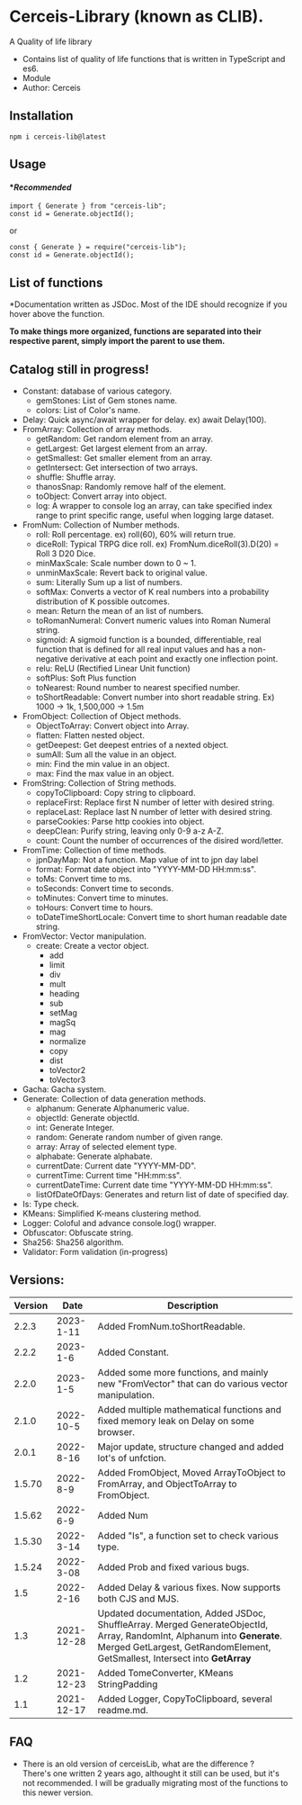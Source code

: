 # Cerceis-Library (known as CLIB).
A Quality of life library
- Contains list of quality of life functions that is written in TypeScript and es6.
- Module
- Author: Cerceis

## Installation
```
npm i cerceis-lib@latest
```
## Usage
#### ****Recommended***
```
import { Generate } from "cerceis-lib";
const id = Generate.objectId();
```
or
```
const { Generate } = require("cerceis-lib");
const id = Generate.objectId();
```


## List of functions 
*Documentation written as JSDoc. Most of the IDE should recognize if you hover above the function.

****To make things more organized, functions are separated into their respective parent, simply import the parent to use them.****

## **Catalog still in progress!**
- Constant: database of various category.
    - gemStones: List of Gem stones name.
    - colors: List of Color's name.
- Delay: Quick async/await wrapper for delay. ex) await Delay(100).
- FromArray: Collection of array methods.
    - getRandom: Get random element from an array.
    - getLargest: Get largest element from an array.
    - getSmallest: Get smaller element from an array.
    - getIntersect: Get intersection of two arrays.
    - shuffle: Shuffle array.
    - thanosSnap: Randomly remove half of the element.
    - toObject: Convert array into object.
    - log: A wrapper to console log an array, can take specified index range to print specific range, useful when logging large dataset.
- FromNum: Collection of Number methods.
    - roll: Roll percentage. ex) roll(60), 60% will return true.
    - diceRoll: Typical TRPG dice roll. ex) FromNum.diceRoll(3).D(20) = Roll 3 D20 Dice.
    - minMaxScale: Scale number down to 0 ~ 1.
    - unminMaxScale: Revert back to original value.
    - sum: Literally Sum up a list of numbers.
    - softMax: Converts a vector of K real numbers into a probability distribution of K possible outcomes. 
    - mean: Return the mean of an list of numbers.
    - toRomanNumeral: Convert numeric values into Roman Numeral string.
    - sigmoid: A sigmoid function is a bounded, differentiable, real function that is defined for all real input values and has a non-negative derivative at each point and exactly one inflection point. 
    - relu: ReLU (Rectified Linear Unit function)
    - softPlus: Soft Plus function
    - toNearest: Round number to nearest specified number. 
    - toShortReadable: Convert number into short readable string. Ex) 1000 -> 1k, 1,500,000 -> 1.5m
- FromObject: Collection of Object methods.
    - ObjectToArray: Convert object into Array.
    - flatten: Flatten nested object.
    - getDeepest: Get deepest entries of a nexted object.
    - sumAll: Sum all the value in an object.
    - min: Find the min value in an object.
    - max: Find the max value in an object.
- FromString: Collection of String methods.
    - copyToClipboard: Copy string to clipboard.
    - replaceFirst: Replace first N number of letter with desired string.
    - replaceLast: Replace last N number of letter with desired string.
    - parseCookies: Parse http cookies into object.
    - deepClean: Purify string, leaving only 0-9 a-z A-Z.
    - count: Count the number of occurrences of the disired word/letter.
- FromTime: Collection of time methods.
    - jpnDayMap: Not a function. Map value of int to jpn day label
    - format: Format date object into "YYYY-MM-DD HH:mm:ss".
    - toMs: Convert time to ms.
    - toSeconds: Convert time to seconds.
    - toMinutes: Convert time to minutes.
    - toHours: Convert time to hours.
    - toDateTimeShortLocale: Convert time to short human readable date string.
- FromVector: Vector manipulation.
    - create: Create a vector object.
        - add
        - limit
        - div
        - mult
        - heading
        - sub
        - setMag
        - magSq
        - mag
        - normalize
        - copy
        - dist
        - toVector2
        - toVector3
- Gacha: Gacha system.
- Generate: Collection of data generation methods.
    - alphanum: Generate Alphanumeric value.
    - objectId: Generate objectId.
    - int: Generate Integer.
    - random: Generate random number of given range.
    - array: Array of selected element type.
    - alphabate: Generate alphabate.
    - currentDate: Current date "YYYY-MM-DD".
    - currentTime: Current time "HH:mm:ss".
    - currentDateTime: Current date time "YYYY-MM-DD HH:mm:ss".
    - listOfDateOfDays: Generates and return list of date of specified day.
- Is: Type check.
- KMeans: Simplified K-means clustering method.
- Logger: Coloful and advance console.log() wrapper.
- Obfuscator: Obfuscate string.
- Sha256: Sha256 algorithm.
- Validator: Form validation (in-progress)

## Versions:
|Version|Date|Description|
|--|--|--|
|2.2.3|2023-1-11| Added FromNum.toShortReadable.
|2.2.2|2023-1-6| Added Constant.
|2.2.0|2023-1-5| Added some more functions, and mainly new "FromVector" that can do various vector manipulation.
|2.1.0|2022-10-5| Added multiple mathematical functions and fixed memory leak on Delay on some browser.
|2.0.1|2022-8-16| Major update, structure changed and added lot's of unfction. 
|1.5.70|2022-8-9| Added FromObject, Moved ArrayToObject to FromArray, and ObjectToArray to FromObject.
|1.5.62|2022-6-9| Added Num
|1.5.30|2022-3-14| Added "Is", a function set to check various type.
|1.5.24|2022-3-08| Added Prob and fixed various bugs.
|1.5|2022-2-16| Added Delay & various fixes. Now supports both CJS and MJS.
|1.3|2021-12-28|Updated documentation, Added JSDoc, ShuffleArray. Merged GenerateObjectId, Array, RandomInt, Alphanum into **Generate**. Merged GetLargest, GetRandomElement, GetSmallest, Intersect into **GetArray**|
|1.2|2021-12-23|Added TomeConverter, KMeans StringPadding|
|1.1|2021-12-17|Added Logger, CopyToClipboard, several readme.md.|

## FAQ
- There is an old version of cerceisLib, what are the difference ?  
    There's one written 2 years ago, althought it still can be used, but it's not recommended. I will be gradually migrating most of the functions to this newer version.